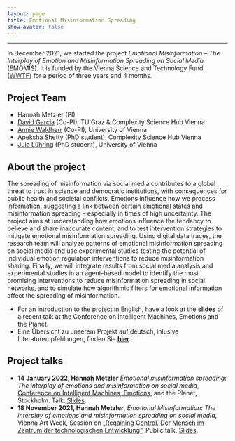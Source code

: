 ```yaml
---
layout: page
title: Emotional Misinformation Spreading
show-avatar: false
---
```


___

In December 2021, we started the project *Emotional Misinformation – The Interplay of Emotion and Misinformation Spreading on Social Media* (EMOMIS). It is funded by the Vienna Science and Technology Fund ([WWTF](https://wwtf.at/programmes/information_communication/#ICT20)) for a period of three years and 4 months.

## Project Team

* Hannah Metzler (PI)
* [David Garcia](https://dgarcia.eu) (Co-PI), TU Graz & Complexity Science Hub Vienna
* [Annie Waldherr](https://compcommlab.univie.ac.at/team/annie-waldherr/) (Co-PI), University of Vienna
* [Apeksha Shetty](https://twitter.com/apeksha_sh) (PhD student), Complexity Science Hub Vienna
* [Jula Lühring](https://twitter.com/lue_jula) (PhD student), University of Vienna

## About the project

The spreading of misinformation via social media contributes to a global threat to trust in science and democratic institutions, with consequences for public health and societal conflicts. Emotions influence how we process information, suggesting a link between certain emotional states and misinformation spreading – especially in times of high uncertainty. The project aims at understanding how emotions influence the tendency to believe and share inaccurate content, and to test intervention strategies to mitigate emotional misinformation spreading. Using digital data traces, the research team will analyze patterns of emotional misinformation spreading on social media and use experimental studies  testing the potential of individual emotion regulation interventions to reduce misinformation sharing. Finally, we will integrate results from social media analysis and experimental studies in an agent-based model to identify the most promising interventions to reduce misinformation spreading in social networks, and to simulate how algorithmic filters for emotional information affect the spreading of misinformation.

* For an introduction to the project in English, have a look at the [**slides**](https://hannahmetzler.eu/emomis_stockholm) of a recent talk at the Conference on Intelligent Machines, Emotions and the Planet. 
* Eine Übersicht zu unserem Projekt auf deutsch, inlusive Literaturempfehlungen, finden Sie [**hier**](https://hannahmetzler.eu/viennaartweek/). 


## Project talks

* **14 January 2022, Hannah Metzler** _Emotional misinformation spreading: The interplay of emotions and misinformation on social media_, [Conference on Intelligent Machines, Emotions](https://hopin.com/events/intelligentmachinesemotionsourplanet#schedule), and the Planet, Stockholm. Talk. [Slides](https://hannahmetzler.eu/emomis_stockholm).
* **18 November 2021, Hannah Metzler**, _Emotional Misinformation: The interplay of emotions and misinformation spreading on social media_, Vienna Art Week, Session on [„Regaining Control. Der Mensch im Zentrum der technologischen Entwicklung“](https://www.viennaartweek.at/de/program/losing-control-line-up/), Public talk. [Slides](https://hannahmetzler.eu/viennaartweek/). 





